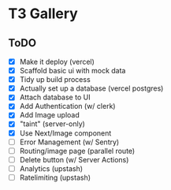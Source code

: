 # T3 Gallery

## ToDO

- [x] Make it deploy (vercel)
- [x] Scaffold basic ui with mock data
- [x] Tidy up build process
- [x] Actually set up a database (vercel postgres)
- [x] Attach database to UI
- [x] Add Authentication (w/ clerk)
- [x] Add Image upload
- [x] "taint" (server-only)
- [x] Use Next/Image component
- [ ] Error Management (w/ Sentry)
- [ ] Routing/image page (parallel route)
- [ ] Delete button (w/ Server Actions)
- [ ] Analytics (upstash)
- [ ] Ratelimiting (upstash)